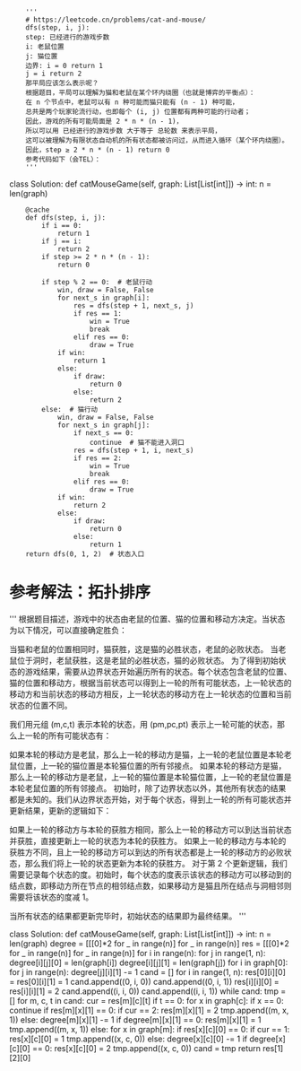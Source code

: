         '''
        # https://leetcode.cn/problems/cat-and-mouse/
        dfs(step, i, j):
        step: 已经进行的游戏步数
        i: 老鼠位置
        j: 猫位置
        边界: i = 0 return 1
        j = i return 2
        那平局应该怎么表示呢？
        根据题目，平局可以理解为猫和老鼠在某个环内绕圈（也就是博弈的平衡点）：
        在 n 个节点中，老鼠可以有 n 种可能而猫只能有 (n - 1) 种可能，
        总共是两个玩家轮流行动，也即每个 (i, j) 位置都有两种可能的行动者；
        因此，游戏的所有可能局面是 2 * n * (n - 1)，
        所以可以用 已经进行的游戏步数 大于等于 总轮数 来表示平局，
        这可以被理解为有限状态自动机的所有状态都被访问过，从而进入循环（某个环内绕圈）。
        因此，step ≥ 2 * n * (n - 1) return 0
        参考代码如下（会TEL）：
        '''

class Solution:
    def catMouseGame(self, graph: List[List[int]]) -> int:
        n = len(graph)

        @cache
        def dfs(step, i, j):
            if i == 0:
                return 1
            if j == i:
                return 2
            if step >= 2 * n * (n - 1):
                return 0

            if step % 2 == 0:  # 老鼠行动
                win, draw = False, False
                for next_s in graph[i]:
                    res = dfs(step + 1, next_s, j)
                    if res == 1:
                        win = True
                        break
                    elif res == 0:
                        draw = True
                if win:
                    return 1
                else:
                    if draw:
                        return 0
                    else:
                        return 2
            else:  # 猫行动
                win, draw = False, False
                for next_s in graph[j]:
                    if next_s == 0:
                        continue  # 猫不能进入洞口
                    res = dfs(step + 1, i, next_s)
                    if res == 2:
                        win = True
                        break
                    elif res == 0:
                        draw = True
                if win:
                    return 2
                else:
                    if draw:
                        return 0
                    else:
                        return 1
        return dfs(0, 1, 2)  # 状态入口


# 参考解法：拓扑排序

'''
根据题目描述，游戏中的状态由老鼠的位置、猫的位置和移动方决定。当状态为以下情况，可以直接确定胜负：

当猫和老鼠的位置相同时，猫获胜，这是猫的必胜状态，老鼠的必败状态。
当老鼠位于洞时，老鼠获胜，这是老鼠的必胜状态，猫的必败状态。
为了得到初始状态的游戏结果，需要从边界状态开始遍历所有的状态。每个状态包含老鼠的位置、猫的位置和移动方，根据当前状态可以得到上一轮的所有可能状态，上一轮状态的移动方和当前状态的移动方相反，上一轮状态的移动方在上一轮状态的位置和当前状态的位置不同。

我们用元组 (m,c,t) 表示本轮的状态，用 (pm,pc,pt) 表示上一轮可能的状态，那么上一轮的所有可能状态有：

如果本轮的移动方是老鼠，那么上一轮的移动方是猫，上一轮的老鼠位置是本轮老鼠位置，上一轮的猫位置是本轮猫位置的所有邻接点。
如果本轮的移动方是猫，那么上一轮的移动方是老鼠，上一轮的猫位置是本轮猫位置，上一轮的老鼠位置是本轮老鼠位置的所有邻接点。
初始时，除了边界状态以外，其他所有状态的结果都是未知的。我们从边界状态开始，对于每个状态，得到上一轮的所有可能状态并更新结果，更新的逻辑如下：

如果上一轮的移动方与本轮的获胜方相同，那么上一轮的移动方可以到达当前状态并获胜，直接更新上一轮的状态为本轮的获胜方。
如果上一轮的移动方与本轮的获胜方不同，且上一轮的移动方可以到达的所有状态都是上一轮的移动方的必败状态，那么我们将上一轮的状态更新为本轮的获胜方。
对于第 2 个更新逻辑，我们需要记录每个状态的度。初始时，每个状态的度表示该状态的移动方可以移动到的结点数，即移动方所在节点的相邻结点数，如果移动方是猫且所在结点与洞相邻则需要将该状态的度减 1。

当所有状态的结果都更新完毕时，初始状态的结果即为最终结果。
'''

class Solution:
    def catMouseGame(self, graph: List[List[int]]) -> int:
        n = len(graph)
        degree = [[[0]*2 for _ in range(n)] for _ in range(n)]
        res = [[[0]*2 for _ in range(n)] for _ in range(n)]
        for i in range(n):
            for j in range(1, n):
                degree[i][j][0] = len(graph[i])
                degree[i][j][1] = len(graph[j])
        for i in graph[0]:
            for j in range(n):
                degree[j][i][1] -= 1
        cand = []
        for i in range(1, n):
            res[0][i][0] = res[0][i][1] = 1
            cand.append((0, i, 0))
            cand.append((0, i, 1))
            res[i][i][0] = res[i][i][1] = 2
            cand.append((i, i, 0))
            cand.append((i, i, 1))
        while cand:
            tmp = []
            for m, c, t in cand:
                cur = res[m][c][t]
                if t == 0:
                    for x in graph[c]:
                        if x == 0:
                            continue
                        if res[m][x][1] == 0:
                            if cur == 2:
                                res[m][x][1] = 2
                                tmp.append((m, x, 1))
                            else:
                                degree[m][x][1] -= 1
                                if degree[m][x][1] == 0:
                                    res[m][x][1] = 1
                                    tmp.append((m, x, 1))
                else:
                    for x in graph[m]:
                        if res[x][c][0] == 0:
                            if cur == 1:
                                res[x][c][0] = 1
                                tmp.append((x, c, 0))
                            else:
                                degree[x][c][0] -= 1
                                if degree[x][c][0] == 0:
                                    res[x][c][0] = 2
                                    tmp.append((x, c, 0))
            cand = tmp
        return res[1][2][0]
